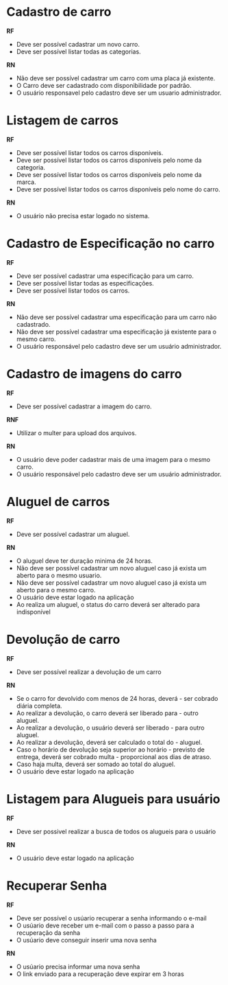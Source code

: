 # Cadastro de carro

**RF**
- Deve ser possível cadastrar um novo carro.
- Deve ser possível listar todas as categorias.

**RN**
- Não deve ser possível cadastrar um carro com uma placa já existente.
- O Carro deve ser cadastrado com disponibilidade por padrão.
- O usuário responsavel pelo cadastro deve ser um usuario administrador.

# Listagem de carros

**RF**
- Deve ser possível listar todos os carros disponíveis.
- Deve ser possível listar todos os carros disponíveis pelo nome da categoria.
- Deve ser possível listar todos os carros disponíveis pelo nome da marca.
- Deve ser possível listar todos os carros disponíveis pelo nome do carro.

**RN**
- O usuário não precisa estar logado no sistema.

# Cadastro de Especificação no carro

**RF**
- Deve ser possível cadastrar uma especificação para um carro.
- Deve ser possível listar todas as especificações.
- Deve ser possível listar todos os carros.

**RN**
- Não deve ser possível cadastrar uma especificação para um carro não cadastrado.
- Não deve ser possível cadastrar uma especificação já existente para o mesmo carro.
- O usuário responsável pelo cadastro deve ser um usuário administrador.

# Cadastro de imagens do carro

**RF**
- Deve ser possível cadastrar a imagem do carro.

**RNF**
- Utilizar o multer para upload dos arquivos.

**RN**
- O usuário deve poder cadastrar mais de uma imagem para o mesmo carro.
- O usuário responsável pelo cadastro deve ser um usuário administrador.

# Aluguel de carros

**RF**
- Deve ser possível cadastrar um aluguel.

**RN**
- O aluguel deve ter duração minima de 24 horas.
- Não deve ser possível cadastrar um novo aluguel caso já exista um aberto para o mesmo usuario.
- Não deve ser possível cadastrar um novo aluguel caso já exista um aberto para o mesmo carro.
- O usuário deve estar logado na aplicação
- Ao realiza um aluguel, o status do carro deverá ser alterado para indisponível

# Devolução de carro

**RF**
- Deve ser possível realizar a devolução de um carro

**RN**
- Se o carro for devolvido com menos de 24 horas, deverá - ser cobrado diária completa.
- Ao realizar a devolução, o carro deverá ser liberado para - outro aluguel.
- Ao realizar a devolução, o usuário deverá ser liberado - para outro aluguel.
- Ao realizar a devolução, deverá ser calculado o total do - aluguel.
- Caso o horário de devolução seja superior ao horário - previsto de entrega, deverá ser cobrado multa - proporcional aos dias de atraso.
- Caso haja multa, deverá ser somado ao total do aluguel.
- O usuário deve estar logado na aplicação

# Listagem para Alugueis para usuário

**RF**
- Deve ser possivel realizar a busca de todos os alugueis para o usuário

**RN**
- O usuário deve estar logado na aplicação

# Recuperar Senha

**RF**
- Deve ser possível o usúario recuperar a senha informando o e-mail
- O usúario deve receber um e-mail com o passo a passo para a recuperação da senha
- O usúario deve conseguir inserir uma nova senha


**RN**
- O usúario precisa informar uma nova senha
- O link enviado para a recuperação deve expirar em 3 horas
